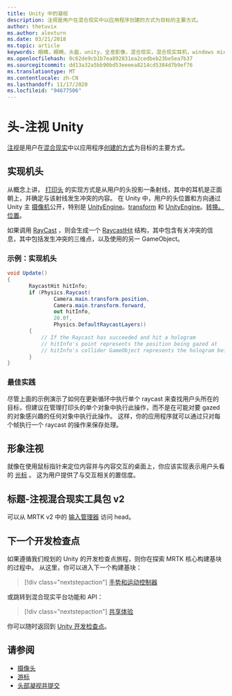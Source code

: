```yaml
---
title: Unity 中的凝视
description: 注视是用户在混合现实中以应用程序创建的方式为目标的主要方式。
author: thetuvix
ms.author: alexturn
ms.date: 03/21/2018
ms.topic: article
keywords: 眼睛，眼睛，头盔，unity，全息影像，混合现实，混合现实耳机，windows mixed reality 耳机，虚拟现实耳机，MRTK，混合现实工具包
ms.openlocfilehash: 0c62de9cb1b7ea892831ea2cedbeb23be5ea7b37
ms.sourcegitcommit: dd13a32a5bb90bd53eeeea8214cd5384d7b9ef76
ms.translationtype: MT
ms.contentlocale: zh-CN
ms.lasthandoff: 11/17/2020
ms.locfileid: "94677506"
---
```

# <a name="head-gaze-in-unity"></a>头-注视 Unity

[注视](../../design/gaze-and-commit.md)是用户在[混合现实](../../discover/mixed-reality.md)中以应用程序[创建的方式](../../discover/hologram.md)为目标的主要方式。


## <a name="implementing-head-gaze"></a>实现机头

从概念上讲， [打印头](../../design/gaze-and-commit.md) 的实现方式是从用户的头投影一条射线，其中的耳机是正面朝上，并确定与该射线发生冲突的内容。
在 Unity 中，用户的头位置和方向通过 Unity 主 [摄像机](camera-in-unity.md)公开，特别是 [UnityEngine](https://docs.unity3d.com/ScriptReference/Camera-main.html)。[transform](https://docs.unity3d.com/ScriptReference/Transform-forward.html) 和 [UnityEngine](https://docs.unity3d.com/ScriptReference/Camera-main.html)。[转换。位置](https://docs.unity3d.com/ScriptReference/Transform-position.html)。

如果调用 [RayCast](https://docs.unity3d.com/ScriptReference/Physics.Raycast.html) ，则会生成一个 [RaycastHit](https://docs.unity3d.com/ScriptReference/RaycastHit.html) 结构，其中包含有关冲突的信息，其中包括发生冲突的三维点，以及使用的另一 GameObject。

### <a name="example-implement-head-gaze"></a>示例：实现机头

```cs
void Update()
{
       RaycastHit hitInfo;
       if (Physics.Raycast(
               Camera.main.transform.position,
               Camera.main.transform.forward,
               out hitInfo,
               20.0f,
               Physics.DefaultRaycastLayers))
       {
           // If the Raycast has succeeded and hit a hologram
           // hitInfo's point represents the position being gazed at
           // hitInfo's collider GameObject represents the hologram being gazed at
       }
}
```

### <a name="best-practices"></a>最佳实践

尽管上面的示例演示了如何在更新循环中执行单个 raycast 来查找用户头所在的目标，但建议在管理打印头的单个对象中执行此操作，而不是在可能对要 gazed 的对象感兴趣的任何对象中执行此操作。 这样，你的应用程序就可以通过只对每个帧执行一个 raycast 的操作来保存处理。

## <a name="visualizing-head-gaze"></a>形象注视

就像在使用鼠标指针来定位内容并与内容交互的桌面上，你应该实现表示用户头看的 [光标](../../design/cursors.md) 。 这为用户提供了与交互相关的置信度。

## <a name="head-gaze-in-the-mixed-reality-toolkit-v2"></a>标题-注视混合现实工具包 v2
可以从 MRTK v2 中的 [输入管理器](https://microsoft.github.io/MixedRealityToolkit-Unity/Documentation/Input/Overview.html) 访问 head。

## <a name="next-development-checkpoint"></a>下一个开发检查点

如果遵循我们规划的 Unity 的开发检查点旅程，则你在探索 MRTK 核心构建基块的过程中。 从这里，你可以进入下一个构建基块：

> [!div class="nextstepaction"]
> [手势和运动控制器](gestures-and-motion-controllers-in-unity.md)

或跳转到混合现实平台功能和 API：

> [!div class="nextstepaction"]
> [共享体验](shared-experiences-in-unity.md)

你可以随时返回到 [Unity 开发检查点](unity-development-overview.md#2-core-building-blocks)。

## <a name="see-also"></a>请参阅
* [摄像头](camera-in-unity.md)
* [游标](../../design/cursors.md)
* [头部凝视并提交](../../design/gaze-and-commit.md)
